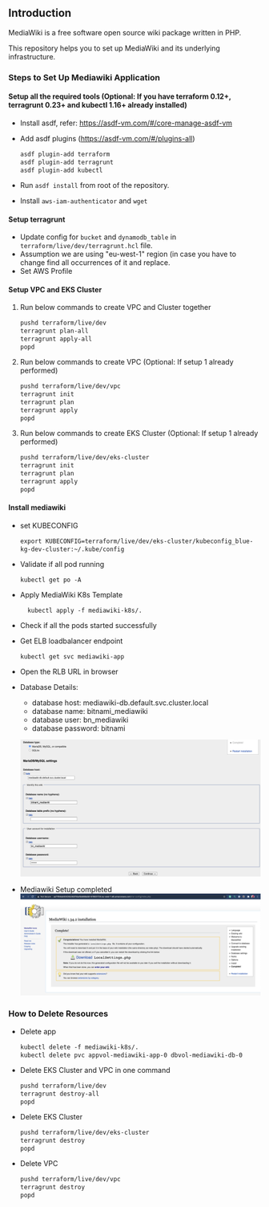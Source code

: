 ## Introduction
MediaWiki is a free software open source wiki package written in PHP.

This repository helps you to set up MediaWiki and its underlying infrastructure.

### Steps to Set Up Mediawiki Application
#### Setup all the required tools (Optional: If you have terraform 0.12+, terragrunt 0.23+ and kubectl 1.16+ already installed)
* Install asdf, refer: https://asdf-vm.com/#/core-manage-asdf-vm
* Add asdf plugins (https://asdf-vm.com/#/plugins-all)
    ```
    asdf plugin-add terraform
    asdf plugin-add terragrunt
    asdf plugin-add kubectl
    ```

* Run `asdf install` from root of the repository.
* Install `aws-iam-authenticator` and `wget`

#### Setup terragrunt
* Update config for `bucket` and `dynamodb_table` in `terraform/live/dev/terragrunt.hcl` file.
* Assumption we are using "eu-west-1" region (in case you have to change find all occurrences of it and replace.
* Set AWS Profile
#### Setup VPC and EKS Cluster

  1. Run below commands to create VPC and Cluster together
      ```
      pushd terraform/live/dev
      terragrunt plan-all
      terragrunt apply-all
      popd
      ```

   2. Run below commands to create VPC (Optional: If setup 1 already performed)
        ```
        pushd terraform/live/dev/vpc
        terragrunt init
        terragrunt plan
        terragrunt apply
        popd
        ```
      
  3. Run below commands to create EKS Cluster (Optional: If setup 1 already performed)
        ```
        pushd terraform/live/dev/eks-cluster
        terragrunt init
        terragrunt plan
        terragrunt apply
        popd
        ```

#### Install mediawiki
  * set KUBECONFIG
    ```
    export KUBECONFIG=terraform/live/dev/eks-cluster/kubeconfig_blue-kg-dev-cluster:~/.kube/config
    ```
  * Validate if all pod running
    ```
    kubectl get po -A
    ```
  * Apply MediaWiki K8s Template
    ```
      kubectl apply -f mediawiki-k8s/.
    ```
  * Check if all the pods started successfully
  * Get ELB loadbalancer endpoint
    ```
    kubectl get svc mediawiki-app
    ```
  * Open the RLB URL in browser
  * Database Details:
    - database host: mediawiki-db.default.svc.cluster.local
    - database name: bitnami_mediawiki
    - database user: bn_mediawiki
    - database password: bitnami
    
    ![Database Configuration](database-setup.png)
    
  * Mediawiki Setup completed
  ![Setup Completed](mediawiki-setup.png)
  


### How to Delete Resources
  * Delete app
    ```
    kubectl delete -f mediawiki-k8s/.
    kubectl delete pvc appvol-mediawiki-app-0 dbvol-mediawiki-db-0
    ```
    
  * Delete EKS Cluster and VPC in one command
    ```
    pushd terraform/live/dev
    terragrunt destroy-all
    popd
    ```
    
  * Delete EKS Cluster
    ```
    pushd terraform/live/dev/eks-cluster
    terragrunt destroy
    popd
    ```
  * Delete VPC 
    ```
    pushd terraform/live/dev/vpc
    terragrunt destroy
    popd
    ```
